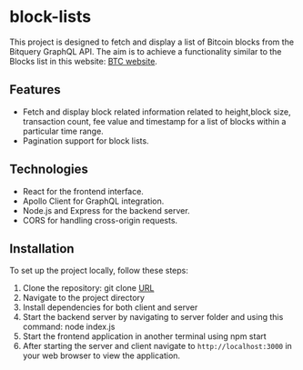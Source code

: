# block-lists


This project is designed to fetch and display a list of Bitcoin blocks from the Bitquery GraphQL API. The aim is to achieve a functionality similar to the Blocks list in this website: [BTC website](https://explorer.btc.com/btc/blocks). 

## Features

- Fetch and display block related information related to height,block size, transaction count, fee value and timestamp for a list of blocks within a particular time range.
- Pagination support for block lists.


## Technologies

- React for the frontend interface.
- Apollo Client for GraphQL integration.
- Node.js and Express for the backend server.
- CORS for handling cross-origin requests.

## Installation

To set up the project locally, follow these steps:

1. Clone the repository: git clone [URL](https://github.com/neu-info7500-spring-04/block-lists.git)
2. Navigate to the project directory
3. Install dependencies for both client and server
4. Start the backend server by navigating to server folder and using this command: node index.js
5. Start the frontend application in another terminal using npm start
6. After starting the server and client navigate to `http://localhost:3000` in your web browser to view the application.


